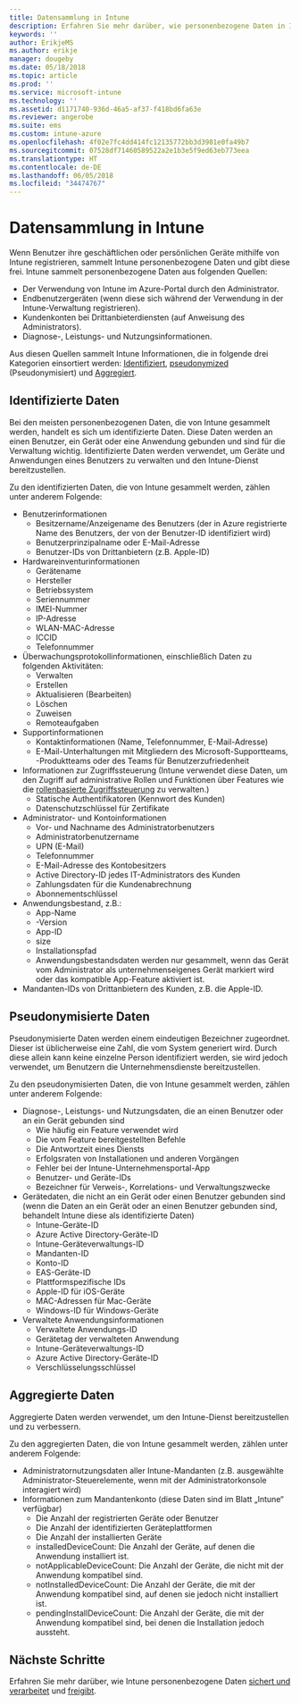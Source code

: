 ```yaml
---
title: Datensammlung in Intune
description: Erfahren Sie mehr darüber, wie personenbezogene Daten in Intune gesammelt werden.
keywords: ''
author: ErikjeMS
ms.author: erikje
manager: dougeby
ms.date: 05/18/2018
ms.topic: article
ms.prod: ''
ms.service: microsoft-intune
ms.technology: ''
ms.assetid: d1171740-936d-46a5-af37-f418bd6fa63e
ms.reviewer: angerobe
ms.suite: ems
ms.custom: intune-azure
ms.openlocfilehash: 4f02e7fc4dd414fc12135772bb3d3981e0fa49b7
ms.sourcegitcommit: 07528df71460589522a2e1b3e5f9ed63eb773eea
ms.translationtype: HT
ms.contentlocale: de-DE
ms.lasthandoff: 06/05/2018
ms.locfileid: "34474767"
---
```

# <a name="data-collection-in-intune"></a>Datensammlung in Intune

Wenn Benutzer ihre geschäftlichen oder persönlichen Geräte mithilfe von Intune registrieren, sammelt Intune personenbezogene Daten und gibt diese frei. Intune sammelt personenbezogene Daten aus folgenden Quellen:

- Der Verwendung von Intune im Azure-Portal durch den Administrator.
- Endbenutzergeräten (wenn diese sich während der Verwendung in der Intune-Verwaltung registrieren).
- Kundenkonten bei Drittanbieterdiensten (auf Anweisung des Administrators).
- Diagnose-, Leistungs- und Nutzungsinformationen.

Aus diesen Quellen sammelt Intune Informationen, die in folgende drei Kategorien einsortiert werden: [Identifiziert](#identified-data), [pseudonymized](#pseudonymized-data) (Pseudonymisiert) und [Aggregiert](#aggregated-data).

## <a name="identified-data"></a>Identifizierte Daten

Bei den meisten personenbezogenen Daten, die von Intune gesammelt werden, handelt es sich um identifizierte Daten. Diese Daten werden an einen Benutzer, ein Gerät oder eine Anwendung gebunden und sind für die Verwaltung wichtig. Identifizierte Daten werden verwendet, um Geräte und Anwendungen eines Benutzers zu verwalten und den Intune-Dienst bereitzustellen.

Zu den identifizierten Daten, die von Intune gesammelt werden, zählen unter anderem Folgende: 

- Benutzerinformationen
    - Besitzername/Anzeigename des Benutzers (der in Azure registrierte Name des Benutzers, der von der Benutzer-ID identifiziert wird)
    - Benutzerprinzipalname oder E-Mail-Adresse
    - Benutzer-IDs von Drittanbietern (z.B. Apple-ID)
- Hardwareinventurinformationen
    - Gerätename
    - Hersteller
    - Betriebssystem
    - Seriennummer
    - IMEI-Nummer
    - IP-Adresse
    - WLAN-MAC-Adresse
    - ICCID
    - Telefonnummer
- Überwachungsprotokollinformationen, einschließlich Daten zu folgenden Aktivitäten:
    - Verwalten
    - Erstellen
    - Aktualisieren (Bearbeiten)
    - Löschen
    - Zuweisen
    - Remoteaufgaben
- Supportinformationen
    - Kontaktinformationen (Name, Telefonnummer, E-Mail-Adresse)
    - E-Mail-Unterhaltungen mit Mitgliedern des Microsoft-Supportteams, -Produktteams oder des Teams für Benutzerzufriedenheit
- Informationen zur Zugriffssteuerung (Intune verwendet diese Daten, um den Zugriff auf administrative Rollen und Funktionen über Features wie die [rollenbasierte Zugriffssteuerung](role-based-access-control.md) zu verwalten.)
    - Statische Authentifikatoren (Kennwort des Kunden)
    - Datenschutzschlüssel für Zertifikate 
- Administrator- und Kontoinformationen
    - Vor- und Nachname des Administratorbenutzers
    - Administratorbenutzername
    - UPN (E-Mail)
    - Telefonnummer
    - E-Mail-Adresse des Kontobesitzers
    - Active Directory-ID jedes IT-Administrators des Kunden
    - Zahlungsdaten für die Kundenabrechnung
    - Abonnementschlüssel
- Anwendungsbestand, z.B.:
    - App-Name
    - -Version
    - App-ID
    - size
    - Installationspfad
    - Anwendungsbestandsdaten werden nur gesammelt, wenn das Gerät vom Administrator als unternehmenseigenes Gerät markiert wird oder das kompatible App-Feature aktiviert ist.  
- Mandanten-IDs von Drittanbietern des Kunden, z.B. die Apple-ID. 

## <a name="pseudonymized-data"></a>Pseudonymisierte Daten

Pseudonymisierte Daten werden einem eindeutigen Bezeichner zugeordnet. Dieser ist üblicherweise eine Zahl, die vom System generiert wird. Durch diese allein kann keine einzelne Person identifiziert werden, sie wird jedoch verwendet, um Benutzern die Unternehmensdienste bereitzustellen. 

Zu den pseudonymisierten Daten, die von Intune gesammelt werden, zählen unter anderem Folgende: 

- Diagnose-, Leistungs- und Nutzungsdaten, die an einen Benutzer oder an ein Gerät gebunden sind
    - Wie häufig ein Feature verwendet wird
    - Die vom Feature bereitgestellten Befehle
    - Die Antwortzeit eines Diensts
    - Erfolgsraten von Installationen und anderen Vorgängen
    - Fehler bei der Intune-Unternehmensportal-App
    - Benutzer- und Geräte-IDs
    - Bezeichner für Verweis-, Korrelations- und Verwaltungszwecke 
- Gerätedaten, die nicht an ein Gerät oder einen Benutzer gebunden sind (wenn die Daten an ein Gerät oder an einen Benutzer gebunden sind, behandelt Intune diese als identifizierte Daten)
    - Intune-Geräte-ID
    - Azure Active Directory-Geräte-ID
    - Intune-Geräteverwaltungs-ID
    - Mandanten-ID
    - Konto-ID
    - EAS-Geräte-ID
    - Plattformspezifische IDs
    - Apple-ID für iOS-Geräte
    - MAC-Adressen für Mac-Geräte
    - Windows-ID für Windows-Geräte
- Verwaltete Anwendungsinformationen
    - Verwaltete Anwendungs-ID
    - Gerätetag der verwalteten Anwendung
    - Intune-Geräteverwaltungs-ID
    - Azure Active Directory-Geräte-ID
    - Verschlüsselungsschlüssel

## <a name="aggregated-data"></a>Aggregierte Daten

Aggregierte Daten werden verwendet, um den Intune-Dienst bereitzustellen und zu verbessern. 

Zu den aggregierten Daten, die von Intune gesammelt werden, zählen unter anderem Folgende: 

- Administratornutzungsdaten aller Intune-Mandanten (z.B. ausgewählte Administrator-Steuerelemente, wenn mit der Administratorkonsole interagiert wird)
- Informationen zum Mandantenkonto (diese Daten sind im Blatt „Intune“ verfügbar)
    - Die Anzahl der registrierten Geräte oder Benutzer
    - Die Anzahl der identifizierten Geräteplattformen  
    - Die Anzahl der installierten Geräte
    - installedDeviceCount: Die Anzahl der Geräte, auf denen die Anwendung installiert ist.
    - notApplicableDeviceCount: Die Anzahl der Geräte, die nicht mit der Anwendung kompatibel sind.
    - notInstalledDeviceCount: Die Anzahl der Geräte, die mit der Anwendung kompatibel sind, auf denen sie jedoch nicht installiert ist.
    - pendingInstallDeviceCount: Die Anzahl der Geräte, die mit der Anwendung kompatibel sind, bei denen die Installation jedoch aussteht.
    
## <a name="next-steps"></a>Nächste Schritte

Erfahren Sie mehr darüber, wie Intune personenbezogene Daten [sichert und verarbeitet](privacy-data-store-process.md) und [freigibt](privacy-data-secure-share.md). 